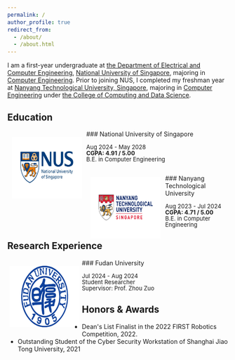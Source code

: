 ```yaml
---
permalink: / 
author_profile: true
redirect_from: 
  - /about/
  - /about.html
---
```


I am a first-year undergraduate at [the Department of Electrical and Computer Engineering](https://cde.nus.edu.sg/ece/), [National University of Singapore](https://nus.edu.sg/), majoring in [Computer Engineering](https://ceg.nus.edu.sg/). Prior to joining NUS, I completed my freshman year at [Nanyang Technological University, Singapore](https://www.ntu.edu.sg/), majoring in [Computer Engineering](https://www.ntu.edu.sg/education/undergraduate-programme/bachelor-of-engineering-in-computer-engineering) under [the College of Computing and Data Science](https://www.ntu.edu.sg/computing).

Education
------

<img style="float: left; margin:15px 10px" src="/images/education/NUS.jpg" width="160" height="140">
### National University of Singapore
<p style="line-height:1.0">
<font size="2">
Aug 2024 - May 2028<br />
<strong>CGPA: 4.91 / 5.00</strong><br />
B.E. in Computer Engineering<br />
<br>
</font>
</p>

<img style="float: left; margin:5px 10px" src="/images/education/NTU.png" width="160" height="140">
### Nanyang Technological University
<p style="line-height:1.0">
<font size="2">
Aug 2023 - Jul 2024<br />
<strong>CGPA: 4.71 / 5.00</strong><br />
B.E. in Computer Engineering<br />
</font>
</p>

Research Experience
---
<img style="float: left; margin:15px 5px 10px" src="/images/education/Fudan.png" width="160" height="140">
### Fudan University
<p style="line-height:1.0">
<font size="2">
Jul 2024 - Aug 2024<br />
Student Researcher<br />
Supervisor: Prof. Zhou Zuo<br />
</font>
</p>

Honors & Awards
------
- Dean's List Finalist in the 2022 FIRST Robotics Competition, 2022.
- Outstanding Student of the Cyber Security Workstation of Shanghai Jiao Tong University, 2021
